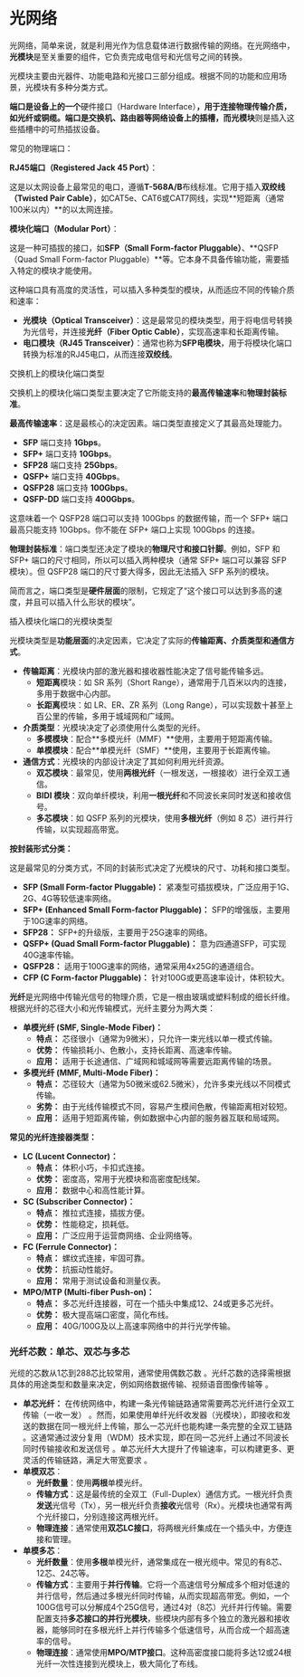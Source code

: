 # 光网络

光网络，简单来说，就是利用光作为信息载体进行数据传输的网络。在光网络中，**光模块**是至关重要的组件，它负责完成电信号和光信号之间的转换。

光模块主要由光器件、功能电路和光接口三部分组成。根据不同的功能和应用场景，光模块有多种分类方式。



**端口是设备上的一个**硬件接口（Hardware Interface）**，用于连接物理传输介质，如光纤或铜缆。**端口是交换机、路由器等网络设备上的插槽，而**光模块**则是插入这些插槽中的可热插拔设备。

常见的物理端口：

**RJ45端口（Registered Jack 45 Port）**：

这是以太网设备上最常见的电口，遵循**T-568A/B**布线标准。它用于插入**双绞线（Twisted Pair Cable）**，如CAT5e、CAT6或CAT7网线，实现**短距离（通常100米以内）**的以太网连接。



**模块化端口（Modular Port）**：

这是一种可插拔的接口，如**SFP（Small Form-factor Pluggable）**、**QSFP（Quad Small Form-factor Pluggable）**等。它本身不具备传输功能，需要插入特定的模块才能使用。

这种端口具有高度的灵活性，可以插入多种类型的模块，从而适应不同的传输介质和速率：

- **光模块（Optical Transceiver）**：这是最常见的模块类型，用于将电信号转换为光信号，并连接**光纤（Fiber Optic Cable）**，实现高速率和长距离传输。
- **电口模块（RJ45 Transceiver）**：通常也称为**SFP电模块**，用于将模块化端口转换为标准的RJ45电口，从而连接**双绞线**。



交换机上的模块化端口类型

交换机上的模块化端口类型主要决定了它所能支持的**最高传输速率**和**物理封装标准**。

**最高传输速率**：这是最核心的决定因素。端口类型直接定义了其最高处理能力。

- **SFP** 端口支持 **1Gbps**。
- **SFP+** 端口支持 **10Gbps**。
- **SFP28** 端口支持 **25Gbps**。
- **QSFP+** 端口支持 **40Gbps**。
- **QSFP28** 端口支持 **100Gbps**。
- **QSFP-DD** 端口支持 **400Gbps**。

这意味着一个 QSFP28 端口可以支持 100Gbps 的数据传输，而一个 SFP+ 端口最高只能支持 10Gbps。你不能在 SFP+ 端口上实现 100Gbps 的连接。

**物理封装标准**：端口类型还决定了模块的**物理尺寸和接口针脚**。例如，SFP 和 SFP+ 端口的尺寸相同，所以可以插入两种模块（通常 SFP+ 端口可以兼容 SFP 模块）。但 QSFP28 端口的尺寸要大得多，因此无法插入 SFP 系列的模块。

简而言之，端口类型是**硬件层面**的限制，它规定了“这个接口可以达到多高的速度，并且可以插入什么形状的模块”。



插入模块化端口的光模块类型

光模块类型是**功能层面**的决定因素，它决定了实际的**传输距离、介质类型和通信方式**。

- **传输距离**：光模块内部的激光器和接收器性能决定了信号能传输多远。
  - **短距离**模块：如 SR 系列（Short Range），通常用于几百米以内的连接，多用于数据中心内部。
  - **长距离**模块：如 LR、ER、ZR 系列（Long Range），可以实现数十甚至上百公里的传输，多用于城域网和广域网。
- **介质类型**：光模块决定了必须使用什么类型的光纤。
  - **多模模块**：配合**多模光纤（MMF）**使用，主要用于短距离传输。
  - **单模模块**：配合**单模光纤（SMF）**使用，主要用于长距离传输。
- **通信方式**：光模块的内部设计决定了其如何利用光纤资源。
  - **双芯模块**：最常见，使用**两根光纤**（一根发送，一根接收）进行全双工通信。
  - **BIDI 模块**：双向单纤模块，利用**一根光纤**和不同波长来同时发送和接收信号。
  - **多芯模块**：如 QSFP 系列的光模块，使用**多根光纤**（例如 8 芯）进行并行传输，以实现超高带宽。



**按封装形式分类：**

这是最常见的分类方式，不同的封装形式决定了光模块的尺寸、功耗和接口类型。

- **SFP (Small Form-factor Pluggable)：** 紧凑型可插拔模块，广泛应用于1G、2G、4G等较低速率网络。
- **SFP+ (Enhanced Small Form-factor Pluggable)：** SFP的增强版，主要用于10G速率的网络。
- **SFP28：** SFP+的升级版，主要用于25G速率的网络。
- **QSFP+ (Quad Small Form-factor Pluggable)：** 意为四通道SFP，可实现40G速率传输。
- **QSFP28：** 适用于100G速率的网络，通常采用4x25G的通道组合。
- **CFP (C Form-factor Pluggable)：** 针对100G或更高速率设计，体积较大。



**光纤**是光网络中传输光信号的物理介质，它是一根由玻璃或塑料制成的细长纤维。根据光纤的芯径大小和光传输模式，光纤主要分为两大类：

- **单模光纤 (SMF, Single-Mode Fiber)：**
  - **特点：** 芯径很小（通常为9微米），只允许一束光线以单一模式传输。
  - **优势：** 传输损耗小、色散小，支持长距离、高速率传输。
  - **应用：** 适用于长途通信、广域网和城域网等需要远距离传输的场景。
- **多模光纤 (MMF, Multi-Mode Fiber)：**
  - **特点：** 芯径较大（通常为50微米或62.5微米），允许多束光线以不同模式传输。
  - **劣势：** 由于光线传输模式不同，容易产生模间色散，传输距离相对较短。
  - **应用：** 适用于短距离传输，例如数据中心内部的服务器互联和局域网。



**常见的光纤连接器类型：**

- **LC (Lucent Connector)：**
  - **特点：** 体积小巧，卡扣式连接。
  - **优势：** 密度高，常用于光模块和高密度配线架。
  - **应用：** 数据中心和高性能计算。
- **SC (Subscriber Connector)：**
  - **特点：** 推拉式连接，插拔方便。
  - **优势：** 性能稳定，损耗低。
  - **应用：** 广泛应用于运营商网络、企业网络等。
- **FC (Ferrule Connector)：**
  - **特点：** 螺纹式连接，牢固可靠。
  - **优势：** 抗振动性能好。
  - **应用：** 常用于测试设备和测量仪表。
- **MPO/MTP (Multi-fiber Push-on)：**
  - **特点：** 多芯光纤连接器，可在一个插头中集成12、24或更多芯光纤。
  - **优势：** 极大提高端口密度，简化布线。
  - **应用：** 40G/100G及以上高速率网络中的并行光学传输。



### 光纤芯数：单芯、双芯与多芯



光缆的芯数从1芯到288芯比较常用，通常使用偶数芯数 。光纤芯数的选择需根据具体的用途类型和数量来决定，例如网络数据传输、视频语音图像传输等 。

- **单芯光纤：** 在传统网络中，构建一条光传输链路通常需要两芯光纤进行全双工传输（一收一发） 。然而，如果使用单纤光纤收发器（光模块），即接收和发送的数据在同一根光纤上传输，那么一芯光纤也能构建一条完整的全双工链路 。这通常通过波分复用（WDM）技术实现，即在同一芯光纤上通过不同波长同时传输接收和发送信号 。单芯光纤大大提升了传输速率，可以构建更多、更灵活的传输链路，满足大带宽要求 。
- **单模双芯**：
  - **光纤数量**：使用**两根**单模光纤。
  - **传输方式**：这是最传统的全双工（Full-Duplex）通信方式。一根光纤负责**发送**光信号（Tx），另一根光纤负责**接收**光信号（Rx）。光模块也通常有两个光纤接口，分别连接这两根光纤。
  - **物理连接**：通常使用**双芯LC接口**，将两根光纤集成在一个插头中，方便连接和管理。
- **单模多芯**：
  - **光纤数量**：使用**多根**单模光纤，通常集成在一根光缆中。常见的有8芯、12芯、24芯等。
  - **传输方式**：主要用于**并行传输**。它将一个高速信号分解成多个相对低速的并行信号，然后通过多根光纤同时传输，从而实现超高带宽。例如，一个100G信号可以分解成4个25G信号，通过4对（8芯）光纤并行传输。需要配置支持**多芯接口的并行光模块**，些模块内部有多个独立的激光器和接收器，能够同时在多根光纤上并行传输多个低速信号，从而合成一个超高速率的信号。
  - **物理连接**：通常使用**MPO/MTP接口**。这种高密度接口能将多达12或24根光纤一次性连接到光模块上，极大简化了布线。